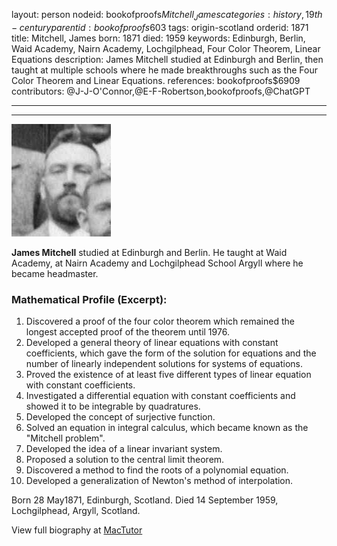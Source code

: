 layout: person
nodeid: bookofproofs$Mitchell_James
categories: history,19th-century
parentid: bookofproofs$603
tags: origin-scotland
orderid: 1871
title: Mitchell, James
born: 1871
died: 1959
keywords: Edinburgh, Berlin, Waid Academy, Nairn Academy, Lochgilphead, Four Color Theorem, Linear Equations
description: James Mitchell studied at Edinburgh and Berlin, then taught at multiple schools where he made breakthroughs such as the Four Color Theorem and Linear Equations.
references: bookofproofs$6909
contributors: @J-J-O'Connor,@E-F-Robertson,bookofproofs,@ChatGPT

---



---

![Mitchell_James.jpg](https://github.com/bookofproofs/bookofproofs.github.io/blob/main/_sources/_assets/images/portraits/Mitchell_James.jpg?raw=true)

**James Mitchell** studied at Edinburgh and Berlin. He taught at Waid Academy, at Nairn Academy and Lochgilphead School Argyll where he became headmaster. 

### Mathematical Profile (Excerpt):
1. Discovered a proof of the four color theorem which remained the longest accepted proof of the theorem until 1976. 
2. Developed a general theory of linear equations with constant coefficients, which gave the form of the solution for equations and the number of linearly independent solutions for systems of equations. 
3. Proved the existence of at least five different types of linear equation with constant coefficients. 
4. Investigated a differential equation with constant coefficients and showed it to be integrable by quadratures.
5. Developed the concept of surjective function. 
6. Solved an equation in integral calculus, which became known as the "Mitchell problem". 
7. Developed the idea of a linear invariant system. 
8. Proposed a solution to the central limit theorem. 
9. Discovered a method to find the roots of a polynomial equation. 
10. Developed a generalization of Newton's method of interpolation.

Born 28 May1871, Edinburgh, Scotland. Died 14 September 1959, Lochgilphead, Argyll, Scotland.

View full biography at [MacTutor](https://mathshistory.st-andrews.ac.uk/Biographies/Mitchell_James/)
